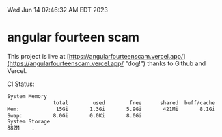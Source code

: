 Wed Jun 14 07:46:32 AM EDT 2023

# angular fourteen scam


This project is live at [https://angularfourteenscam.vercel.app/](https://angularfourteenscam.vercel.app/ "dog!") thanks to Github and Vercel.

CI Status: 

```bash
System Memory
               total        used        free      shared  buff/cache   available
Mem:            15Gi       1.3Gi       5.9Gi       421Mi       8.1Gi        13Gi
Swap:          8.0Gi       0.0Ki       8.0Gi
System Storage
882M	.
```
```bash
